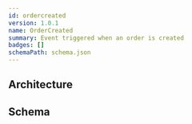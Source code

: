 ```yaml
---
id: ordercreated
version: 1.0.1
name: OrderCreated
summary: Event triggered when an order is created
badges: []
schemaPath: schema.json
---
```

## Architecture
<NodeGraph />


## Schema
<SchemaViewer file="schema.json" title="Message Schema" maxHeight="500" />
